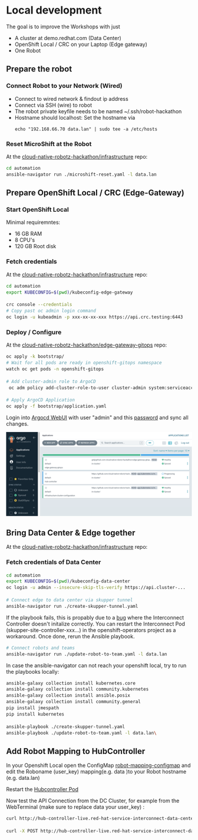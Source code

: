# Local development

The goal is to improve the Workshops with just
 * A cluster at demo.redhat.com (Data Center)
 * OpenShift Local / CRC on your Laptop  (Edge gateway)
 * One Robot

## Prepare the robot

### Connect Robot to your Network (Wired)

* Connect to wired network & findout ip address
* Connect via SSH (wire) to robot
* The robot private keyfile needs to be named ~/.ssh/robot-hackathon
* Hostname should localhost: Set the hostname via
  ```
  echo "192.168.66.70 data.lan" | sudo tee -a /etc/hosts
  ```

### Reset MicroShift at the Robot

At the [cloud-native-robotz-hackathon/infrastructure](https://github.com/cloud-native-robotz-hackathon/infrastructure) repo:

```bash
cd automation
ansible-navigator run ./microshift-reset.yaml -l data.lan
```


## Prepare OpenShift Local / CRC (Edge-Gateway)

### Start OpenShift Local

Minimal requiremntes:
 * 16 GB RAM
 * 8 CPU's
 * 120 GB Root disk

### Fetch credentials

At the [cloud-native-robotz-hackathon/infrastructure](https://github.com/cloud-native-robotz-hackathon/infrastructure) repo:

```bash
cd automation
export KUBECONFIG=$(pwd)/kubeconfig-edge-gateway

crc console --credentials
# Copy past oc admin login command
oc login -u kubeadmin -p xxx-xx-xx-xxx https://api.crc.testing:6443
```

### Deploy / Configure

At the [cloud-native-robotz-hackathon/edge-gateway-gitops](https://github.com/cloud-native-robotz-hackathon/edge-gateway-gitops) repo:


```bash
oc apply -k bootstrap/
# Wait for all pods are ready in openshift-gitops namespace
watch oc get pods -n openshift-gitops

# Add cluster-admin role to ArgoCD
 oc adm policy add-cluster-role-to-user cluster-admin system:serviceaccount:openshift-gitops:openshift-gitops-argocd-application-controller

# Apply ArgoCD Application
oc apply -f bootstrap/application.yaml

```

Login into [Argocd WebUI](https://openshift-gitops-server-openshift-gitops.apps-crc.testing/) with user "admin" and this [password](https://console-openshift-console.apps-crc.testing/k8s/ns/openshift-gitops/secrets/openshift-gitops-cluster) and sync all changes.

![ArgocD screenshot](crc-argocd.png)

## Bring Data Center & Edge together

At the [cloud-native-robotz-hackathon/infrastructure](https://github.com/cloud-native-robotz-hackathon/infrastructure) repo:


### Fetch credentials of Data Center

```bash
cd automation
export KUBECONFIG=$(pwd)/kubeconfig-data-center
oc login -u admin --insecure-skip-tls-verify https://api.cluster-...

# Connect edge to data center via skupper tunnel
ansible-navigator run ./create-skupper-tunnel.yaml
```

If the playbook fails, this is propably due to a [bug](https://github.com/cloud-native-robotz-hackathon/infrastructure/issues/66) where the Interconnect Controller doesn't initalize correctly. You can restart the Interconnect Pod (skupper-site-controller-xxx...) in the openshift-operators project as a workaround. Once done, rerun the Ansible playbook.

```bash
# Connect robots and teams
ansible-navigator run ./update-robot-to-team.yaml -l data.lan
```

In case the ansible-navigator can not reach your openshift local, try to run the playbooks locally:

```bash
ansible-galaxy collection install kubernetes.core
ansible-galaxy collection install community.kubernetes
ansible-galaxy collection install ansible.posix
ansible-galaxy collection install community.general
pip install jmespath
pip install kubernetes

ansible-playbook ./create-skupper-tunnel.yaml
ansible-playbook ./update-robot-to-team.yaml -l data.lan\
```

## Add Robot Mapping to HubController
In your Openshift Local open the ConfigMap [robot-mapping-configmap](https://console-openshift-console.apps-crc.testing/k8s/ns/hub-controller/configmaps/robot-mapping-configmap) and edit the Roboname (user_key) mapping(e.g. data )to your Robot hostname (e.g. data.lan)

Restart the [Hubcontroller Pod](https://console-openshift-console.apps-crc.testing/k8s/ns/hub-controller/core~v1~Pod)

Now test the API Connection from the DC Cluster, for example from the WebTerminal (make sure to replace data your user_key) :

```bash
curl http://hub-controller-live.red-hat-service-interconnect-data-center.svc.cluster.local:8080/api/robot/status?user_key=data

curl -X POST http://hub-controller-live.red-hat-service-interconnect-data-center.svc.cluster.local:8080/api/robot/forward/1?user_key=data
```

